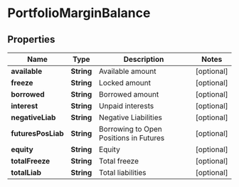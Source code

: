 
# PortfolioMarginBalance

## Properties

Name | Type | Description | Notes
------------ | ------------- | ------------- | -------------
**available** | **String** | Available amount |  [optional]
**freeze** | **String** | Locked amount |  [optional]
**borrowed** | **String** | Borrowed amount |  [optional]
**interest** | **String** | Unpaid interests |  [optional]
**negativeLiab** | **String** | Negative Liabilities |  [optional]
**futuresPosLiab** | **String** | Borrowing to Open Positions in Futures |  [optional]
**equity** | **String** | Equity |  [optional]
**totalFreeze** | **String** | Total freeze |  [optional]
**totalLiab** | **String** | Total liabilities |  [optional]

